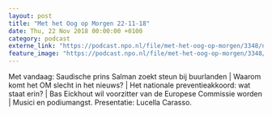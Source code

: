 ```yaml
---
layout: post
title: "Met het Oog op Morgen 22-11-18"
date: Thu, 22 Nov 2018 00:00:00 +0100
category: podcast
externe_link: "https://podcast.npo.nl/file/met-het-oog-op-morgen/3348/nporadio1_met-het-oog-op-morgen_20181122_met-het-oog-op-morgen-22-11-18.mp3"
feature_image: "https://podcast.npo.nl/file/met-het-oog-op-morgen/3348/nporadio1_met-het-oog-op-morgen_20181122_met-het-oog-op-morgen-22-11-18.mp3"
---
```


Met vandaag: Saudische prins Salman zoekt steun bij buurlanden | Waarom komt het OM slecht in het nieuws? | Het nationale preventieakkoord: wat staat erin? | Bas Eickhout wil voorzitter van de Europese Commissie worden | Musici en podiumangst. Presentatie: Lucella Carasso.
